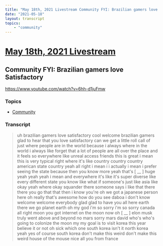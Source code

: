 ```yaml
---
title: "May 18th, 2021 Livestream Community FYI: Brazilian gamers love Satisfactory"
date: "2021-05-18"
layout: transcript
topics:
    - "community"
---
```

# [May 18th, 2021 Livestream](../2021-05-18.md)
## Community FYI: Brazilian gamers love Satisfactory
https://www.youtube.com/watch?v=6hh-d1juFmw

### Topics
* [Community](../topics/community.md)

### Transcript

> uh brazilian gamers love satisfactory cool welcome brazilian gamers glad to hear that you love satisfactory can we get a little roll call of just where people are in the world because i always where in the world i always like forget that a lot of people are all over the place and it feels so everywhere like unreal access friends this is great i mean this is very typical right where it's like country country country american state country yeah all right i mean i i actually i mean i prefer seeing the state because then you know more yeah that's [ __ ] huge yeah yeah yeah i mean and everywhere it's like it's super diverse like every different state you know like what if someone's just like asia like okay yeah where okay squander there someone says i like that there there you go that that then i know you're oh we got a japanese person here oh really that's awesome how do you see daboa i don't know welcome welcome everybody glad glad to have you all here earth there we go planet earth oh my god i'm so sorry i'm so sorry canada all right moon you got internet on the moon now oh [ __ ] elon musk truly went above and beyond no mars sorry mars david who's who's going to colonize the moon my my goal is to visit korea this year believe it or not oh sick which one south korea isn't it north korea yeah yes of course south korea don't make this weird don't make this weird house of the mouse nice all you from france
